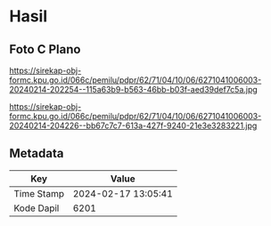 # Hasil

## Foto C Plano

https://sirekap-obj-formc.kpu.go.id/066c/pemilu/pdpr/62/71/04/10/06/6271041006003-20240214-202254--115a63b9-b563-46bb-b03f-aed39def7c5a.jpg

https://sirekap-obj-formc.kpu.go.id/066c/pemilu/pdpr/62/71/04/10/06/6271041006003-20240214-204226--bb67c7c7-613a-427f-9240-21e3e3283221.jpg


## Metadata

| Key        | Value               |
| ---------- | ------------------- |
| Time Stamp | 2024-02-17 13:05:41 |
| Kode Dapil | 6201                |



